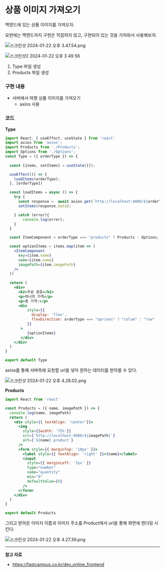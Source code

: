 # 상품 이미지 가져오기

백엔드에 있는 상품 이미지를 가져오자.

요번에는 백엔드까지 구현은 직접하지 않고, 구현되어 있는 것을 가져와서 사용해보자.

![스크린샷 2024-01-22 오후 3.47.54.png](https://github.com/Heo-y-y/development-blog/assets/112863029/404a3fb6-2a1c-4307-80d2-d6774ffa938f)

![스크린샷2 2024-01-22 오후 3 49 56](https://github.com/Heo-y-y/development-blog/assets/112863029/bda8b594-f647-442b-9745-c908903e5df7)

1. Type 파일 생성
2. Products 파일 생성

### 구현 내용

- 서버에서 여행 상품 이미지를 가져오기
    - axios 사용

### 코드

**Type**

```jsx
import React, { useEffect, useState } from 'react'
import axios from 'axios';
import Products from './Products';
import Options from './Options';
const Type = ({ orderType }) => {
  
  const [items, setItems] = useState([]);

  useEffect(() => {
    loadItems(orderType);
  }, [orderType])

  const loadItems = async () => {
    try {
      const response =  await axios.get(`http://localhost:4000/${orderType}`)
      setItems(response.data);

    } catch (error){
        console.log(error);
    }
  }

  const ItemComponent = orderType === "products" ? Products : Options;

  const optionItems = items.map(item => (
    <ItemComponent
      key={item.name}
      name={item.name}
      imagePath={item.imagePath}
    />
  ))
  
  return (
    <div>
      <h2>주문 종류</h2>
      <p>하나의 가격</p>
      <p>총 가격:</p>
      <div 
          style={{ 
            display: 'flex',
            flexDirection: orderType === "oprions" ? "colum" : "row"
          }}
       >
          {optionItems}
       </div>
    </div>
  )
}

export default Type
```

axios를 통해 서버측에 요청할 url을  넣어 원하는 데이터를 받아올 수 있다.

![스크린샷 2024-01-22 오후 4.28.02.png](https://github.com/Heo-y-y/development-blog/assets/112863029/032b3ab1-904b-4753-8945-3be1423e9741)

**Products**

```jsx
import React from 'react'

const Products = ({ name, imagePath }) => {
  console.log(name, imagePath)
  return (
    <div style={{ textAlign: 'center'}}>
      <img
        style={{width: '75%'}}
        src={`http://localhost:4000/${imagePath}`}
        alt={`${name} product`}
      />
      <form style={{ marginTop: '10px' }}>
        <label style={{ textAlign: 'right' }}>{name}</label>
        <input
          style={{ marginLeft: '7px' }}
          type="number"
          name="quantity"
          min="0"
          defaultValue={0}
        />
      </form>
    </div>
  )
}

export default Products
```

그리고 받아온 이미지 이름과 이미지 주소를 Product에서 url을 통해 화면에 렌더링 시킨다.

![스크린샷 2024-01-22 오후 4.27.39.png](https://github.com/Heo-y-y/development-blog/assets/112863029/32055b61-9b4b-4eb6-b367-ee8301f51209)

---

**참고 자료**

- <https://fastcampus.co.kr/dev_online_frontend>
